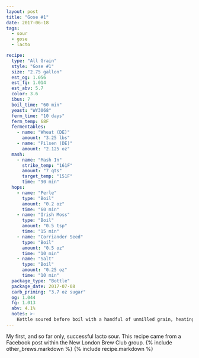 ```yaml
---
layout: post
title: "Gose #1"
date: 2017-06-18
tags:
  - sour
  - gose
  - lacto

recipe:
  type: "All Grain"
  style: "Gose #1"
  size: "2.75 gallon"
  est_og: 1.056
  est_fg: 1.014
  est_abv: 5.7
  color: 3.6
  ibus: 7
  boil_time: "60 min"
  yeast: "WY3068"
  ferm_time: "10 days"
  ferm_temp: 68F
  fermentables:
    - name: "Wheat (DE)"
      amount: "3.25 lbs"
    - name: "Pilsen (DE)"
      amount: "2.125 oz"
  mash:
    - name: "Mash In"
      strike_temp: "161F"
      amount: "7 qts"
      target_temp: "151F"
      time: "90 min"
  hops:
    - name: "Perle"
      type: "Boil"
      amount: "0.2 oz"
      time: "60 min"
    - name: "Irish Moss"
      type: "Boil"
      amount: "0.5 tsp"
      time: "15 min"
    - name: "Corriander Seed"
      type: "Boil"
      amount: "0.5 oz"
      time: "10 min"
    - name: "Salt"
      type: "Boil"
      amount: "0.25 oz"
      time: "10 min"
  package_type: "Bottle"
  package_date: 2017-07-08
  carb_priming: "3.7 oz sugar"
  og: 1.044
  fg: 1.013
  abv: 4.1%
  notes: >-
    Kettle soured before boil with a handful of unmilled grain, heating pad kept wort @ 100F for ~5 days.
---
```

My first, and so far only, successful lacto sour. This recipe came from a Facebook post within the New London Brew Club group.
{% include other_brews.markdown %}
{% include recipe.markdown %}
